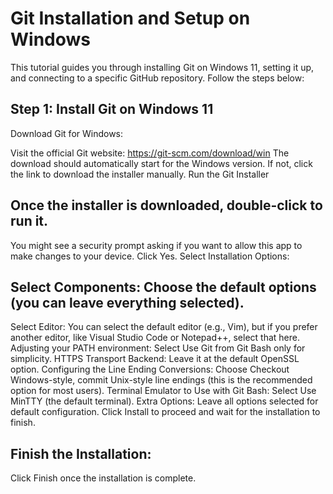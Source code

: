 # Git Installation and Setup on Windows
This tutorial guides you through installing Git on Windows 11, setting it up, and connecting to a specific GitHub repository. Follow the steps below:

## Step 1: Install Git on Windows 11
Download Git for Windows:

Visit the official Git website: https://git-scm.com/download/win
The download should automatically start for the Windows version. If not, click the link to download the installer manually.
Run the Git Installer

## Once the installer is downloaded, double-click to run it.
You might see a security prompt asking if you want to allow this app to make changes to your device. Click Yes.
Select Installation Options:

## Select Components: Choose the default options (you can leave everything selected).
Select Editor: You can select the default editor (e.g., Vim), but if you prefer another editor, like Visual Studio Code or Notepad++, select that here.
Adjusting your PATH environment: Select Use Git from Git Bash only for simplicity.
HTTPS Transport Backend: Leave it at the default OpenSSL option.
Configuring the Line Ending Conversions: Choose Checkout Windows-style, commit Unix-style line endings (this is the recommended option for most users).
Terminal Emulator to Use with Git Bash: Select Use MinTTY (the default terminal).
Extra Options: Leave all options selected for default configuration.
Click Install to proceed and wait for the installation to finish.

## Finish the Installation:
Click Finish once the installation is complete.
